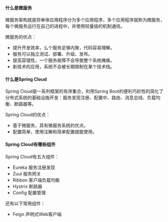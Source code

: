 #### 什么是微服务

微服务架构就是将单体应用程序分为多个应用程序，多个应用程序就称为微服务，每个微服务运行在自己的进程中，并使用轻量级的机制通信。

微服务的优点：

- 提升开发效率，么个服务足够内聚，代码容易理解。
- 服务可以独立测试、部署、升级、发布。
- 提高容错性，一个服务故障不会导致整个系统瘫痪。
- 新技术的应用，系统不会被长期限制在某个技术栈。

#### 什么是Spring Cloud

Spring Cloud是一系列框架的有序集合，利用Spring Boot的便利巧妙性的简化了分布式系统的基础设施开发：服务发现注册、配置中、路由、消息总线、负载均衡、断路器等。

Spring Cloud的优点：

- 基于微服务，具有微服务系统的优点。
- 配置简单，使用注解和简单配置就能使用。

#### Spring Cloud有哪些组件

Spring Cloud有五大组件：

- Eureka 服务注册发现
- Zuul 服务网关
- Ribbon 客户端负载均衡
- Hystrix 断路器
- Config 配置管理

还有以下常用组件：

- Feign 声明式Web客户端

